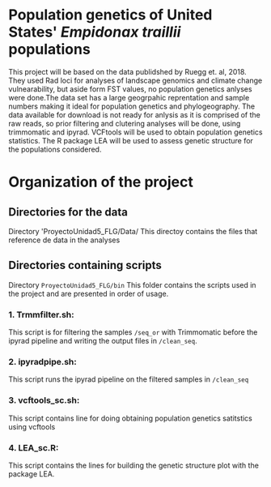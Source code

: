 # Population genetics of United States' *Empidonax traillii* populations

This project will be based on the data publidshed by Ruegg et. al, 2018.
They used Rad loci for analyses of landscape genomics and climate change vulnearability, but aside form FST values, no population genetics anlyses were done.The data set has a large geogrpahic reprentation and sample numbers making it ideal for population genetics and phylogeography. 
The data available for download is not ready for anlysis as it is comprised of the raw reads, so prior filtering and clutering analyses will be done, using trimmomatic and ipyrad.
VCFtools will be used to obtain population genetics statistics.
The R package LEA will be used to assess genetic structure for the populations considered.

# Organization of the project

## Directories for the data

Directory 'ProyectoUnidad5_FLG/Data/ This directoy contains the files that reference de data in the analyses

## Directories containing scripts

Directory `ProyectoUnidad5_FLG/bin` This folder contains the scripts used in the project and are presented in order of usage.

### 1. Trmmfilter.sh:
This script is for filtering the samples `/seq_or` with Trimmomatic before the ipyrad pipeline and writing the output files in `/clean_seq`. 

### 2. ipyradpipe.sh:
This script runs the ipyrad pipeline on the filtered samples in `/clean_seq`

### 3. vcftools_sc.sh:
This script contains line for doing obtaining population genetics satitstics using vcftools

### 4. LEA_sc.R:
This script contains the lines for building the genetic structure plot with the package LEA.
 
